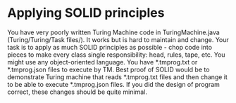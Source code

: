 # Applying SOLID principles

You have very poorly written Turing Machine code in TuringMachine.java (Turing/Turing/Task files/). It works but is hard to maintain and change.
Your task is to apply as much SOLID principles as possible - chop code into pieces to make every class single responsibility: head, rules, tape, etc.
You might use any object-oriented language.
You have *.tmprog.txt or *.tmprog.json files to execute by TM.
Best proof of SOLID would be to demonstrate Turing machine that reads *.tmprog.txt files and then change it to be able to execute *.tmprog.json files.
If you did the design of program correct, these changes should be quite minimal.

